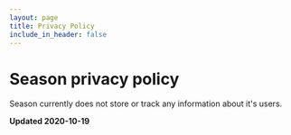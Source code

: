 ```yaml
---
layout: page
title: Privacy Policy
include_in_header: false
---
```


# Season privacy policy

Season currently does not store or track any information about it's users.

**Updated 2020-10-19**

